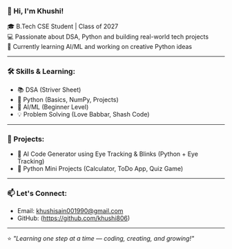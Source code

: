 ### 👋 Hi, I'm Khushi!

🎓 B.Tech CSE Student | Class of 2027  
💻 Passionate about DSA, Python and building real-world tech projects  
🚀 Currently learning AI/ML and working on creative Python ideas  

---

### 🛠️ Skills & Learning:
- 📚 DSA (Striver Sheet)
- 🐍 Python (Basics, NumPy, Projects)
- 🧠 AI/ML (Beginner Level)
- 💡 Problem Solving (Love Babbar, Shash Code)

---

### 🌱 Projects:
- 🧿 AI Code Generator using Eye Tracking & Blinks (Python + Eye Tracking)
- 🧮 Python Mini Projects (Calculator, ToDo App, Quiz Game)

---

### 📫 Let's Connect:
- Email: khushisain001990@gmail.com
- GitHub: (https://github.com/khushi806)

---

⭐ *"Learning one step at a time — coding, creating, and growing!"*

